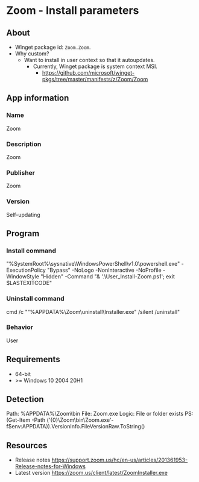 # Zoom - Install parameters
## About
* Winget package id: ```Zoom.Zoom```.
* Why custom?
  * Want to install in user context so that it autoupdates.
    * Currently, Winget package is system context MSI.
	  * https://github.com/microsoft/winget-pkgs/tree/master/manifests/z/Zoom/Zoom


## App information
### Name
Zoom

### Description
Zoom

### Publisher
Zoom

### Version
Self-updating


## Program
### Install command
"%SystemRoot%\sysnative\WindowsPowerShell\v1.0\powershell.exe" -ExecutionPolicy "Bypass" -NoLogo -NonInteractive -NoProfile -WindowStyle "Hidden" -Command "& '.\User_Install-Zoom.ps1'; exit $LASTEXITCODE"

### Uninstall command
cmd /c ""%APPDATA%\Zoom\uninstall\Installer.exe" /silent /uninstall"

### Behavior
User


## Requirements
* 64-bit
* \>= Windows 10 2004 20H1


## Detection
Path:  %APPDATA%\Zoom\bin
File:  Zoom.exe
Logic: File or folder exists
PS:    (Get-Item -Path ('{0}\Zoom\bin\Zoom.exe'-f$env:APPDATA)).VersionInfo.FileVersionRaw.ToString()


## Resources
* Release notes
https://support.zoom.us/hc/en-us/articles/201361953-Release-notes-for-Windows
* Latest version
https://zoom.us/client/latest/ZoomInstaller.exe